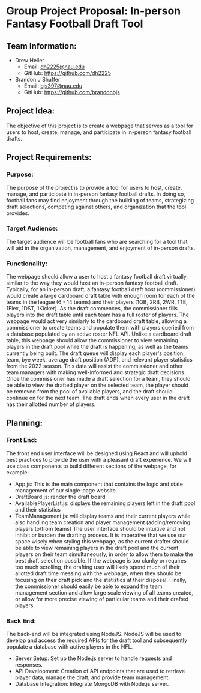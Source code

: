# Group Project Proposal: In-person Fantasy Football Draft Tool
## Team Information:
- Drew Heller 
  - Email: dh2225@nau.edu
  - GitHub: https://github.com/dh2225
- Brandon J Shaffer 
  - Email: bjs397@nau.edu
  - GitHub: https://github.com/brandonbjs
## Project Idea:
The objective of this project is to create a webpage that serves as a tool for users to host, create, manage, and participate in in-person fantasy football drafts.
## Project Requirements:
### Purpose:
The purpose of the project is to provide a tool for users to host, create, manage, and participate in in-person fantasy football drafts. In doing so, football fans may find enjoyment through the building of teams, strategizing draft selections, competing against others, and organization that the tool provides.
### Target Audience:
The target audience will be football fans who are searching for a tool that will aid in the organization, management, and enjoyment of in-person drafts. 
### Functionality:
The webpage should allow a user to host a fantasy football draft virtually, similar to the way they would host an in-person fantasy football draft. Typically, for an in-person draft, a fantasy football draft host (commissioner) would create a large cardboard draft table with enough room for each of the teams in the league (6 - 14 teams) and their players (1QB, 2RB, 2WR, 1TE, 1Flex, 1DST, 1Kicker). As the draft commences, the commissioner fills players into the draft table until each team has a full roster of players. The webpage would act very similarly to the cardboard draft table, allowing a commissioner to create teams and populate them with players queried from a database populated by an active roster NFL API. Unlike a cardboard draft table, this webpage should allow the commissioner to view remaining players in the draft pool while the draft is happening, as well as the teams currently being built. The draft queue will display each player's position, team, bye week, average draft position (ADP), and relevant player statistics from the 2022 season. This data will assist the commissioner and other team managers with making well-informed and strategic draft decisions. Once the commissioner has made a draft selection for a team, they should be able to view the drafted player on the selected team, the player should be removed from the pool of available players, and the draft should continue on for the next team. The draft ends when every user in the draft has their allotted number of players. 
## Planning:
### Front End: 
The front end user interface will be designed using React and will uphold best practices to provide the user with a pleasant draft experience. We will use class components to build different sections of the webpage, for example:
  - App.js: This is the main component that contains the logic and state management of our single-page website.
  - DraftBoard.js: render the draft board
  - AvailablePlayerList.js: displays the remaining players left in the draft pool and their statistics
  - TeamManagement.js: will display teams and their current players while also handling team creation and player management (adding/removing players to/from teams)
  The user interface should be intuitive and not inhibit or burden the drafting process. It is imperative that we use our space wisely when styling this webpage, as the current drafter should be able to view remaining players in the draft pool and the current players on their team simultaneously, in order to allow them to make the best draft selection possible. If the webpage is too clunky or requires too much scrolling, the drafting user will likely spend much of their allotted draft time messing with the webpage, when they should be focusing on their draft pick and the statistics at their disposal. Finally, the commissioner should easily be able to expand the team management section and allow large scale viewing of all teams created, or allow for more precise viewing of particular teams and their drafted players.
### Back End:
The back-end will be integrated using NodeJS. NodeJS will be used to develop and access the required APIs for the draft tool and subsequently populate a database with active players in the NFL. 
  - Server Setup: Set up the Node.js server to handle requests and responses.
  - API Development: Creation of API endpoints that are used to retrieve player data, manage the draft, and provide team management. 
  - Database Integration: Integrate MongoDB with Node.js server. 
